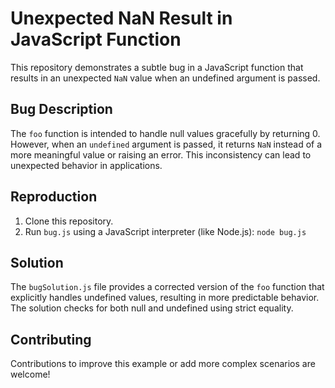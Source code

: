 # Unexpected NaN Result in JavaScript Function

This repository demonstrates a subtle bug in a JavaScript function that results in an unexpected `NaN` value when an undefined argument is passed.

## Bug Description
The `foo` function is intended to handle null values gracefully by returning 0. However, when an `undefined` argument is passed, it returns `NaN` instead of a more meaningful value or raising an error.  This inconsistency can lead to unexpected behavior in applications.

## Reproduction
1. Clone this repository.
2. Run `bug.js` using a JavaScript interpreter (like Node.js): `node bug.js`

## Solution
The `bugSolution.js` file provides a corrected version of the `foo` function that explicitly handles undefined values, resulting in more predictable behavior.  The solution checks for both null and undefined using strict equality. 

## Contributing
Contributions to improve this example or add more complex scenarios are welcome!